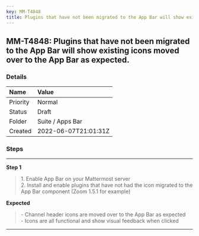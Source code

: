 ```yaml
---
key: MM-T4848
title: Plugins that have not been migrated to the App Bar will show existing icons moved over to the App Bar as expected.
---
```


## MM-T4848: Plugins that have not been migrated to the App Bar will show existing icons moved over to the App Bar as expected.

### Details

| Name     | Value                |
| :------- | :------------------- |
| Priority | Normal               |
| Status   | Draft                |
| Folder   | Suite / Apps Bar     |
| Created  | 2022-06-07T21:01:31Z |

### Steps

<hr/>

**Step 1**

> <article>1. Enable App Bar on your Mattermost server<br />2. Install and enable plugins that have not had the icon migrated to the App Bar component (Zoom 1.5.1 for example)</article>

**Expected**

> <article>- Channel header icons are moved over to the App Bar as expected<br />- Icons are all functional and show visual feedback when clicked</article>

<hr/>
